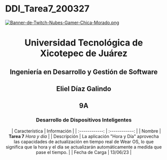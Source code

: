 # DDI_Tarea7_200327

[![Banner-de-Twitch-Nubes-Gamer-Chica-Morado.png](https://i.postimg.cc/15q3LFXF/Banner-de-Twitch-Nubes-Gamer-Chica-Morado.png)](https://postimg.cc/MvzwBvyZ)

<div align="center">
  
# Universidad Tecnológica de Xicotepec de Juárez


## Ingeniería en Desarrollo y Gestión de Software
## Eliel Díaz Galindo 
## 9A
### Desarrollo de Dispositivos Inteligentes




&nbsp;
&nbsp;
|  Característica |  Información |
| :------------: | :------------: |
| Nombre | **Tarea 7** *Hora y dia* |
| Descripción  |  La aplicación "Hora y Día" aprovecha las capacidades de actualización en tiempo real de Wear OS, lo que significa que la hora y el día se actualizarán automáticamente a medida que pase el tiempo.  |
|  Fecha de Carga | 13/06/23  |
